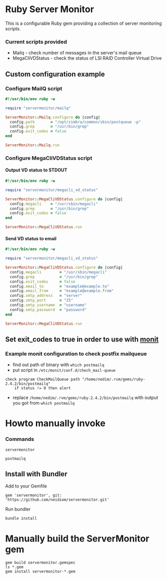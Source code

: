 # Ruby Server Monitor
This is a configurable Ruby gem providing a collection of server monitoring scripts.

### Current scripts provided
* Mailq - check number of messages in the server's mail queue
* MegaCliVDStatus - check the status of LSI RAID Controller Virtual Drive

## Custom configuration example

### Configure MailQ script

```ruby
#!/usr/bin/env ruby -w

require "servermonitor/mailq"

ServerMonitor::Mailq.configure do |config|
  config.path       = "/opt/zimbra/common/sbin/postqueue -p"
  config.grep       = "/usr/bin/grep"
  config.exit_codes = false
end

ServerMonitor::Mailq.run
```

### Configure MegaCliVDStatus script

#### Output VD status to STDOUT

```ruby
#!/usr/bin/env ruby -w

require "servermonitor/megacli_vd_status"

ServerMonitor::MegaCliVDStatus.configure do |config|
  config.megacli    = "/usr/sbin/megacli"
  config.grep       = "/usr/bin/grep"
  config.exit_codes = false
end

ServerMonitor::MegaCliVDStatus.run
```
#### Send VD status to email

```ruby
#!/usr/bin/env ruby -w

require "servermonitor/megacli_vd_status"

ServerMonitor::MegaCliVDStatus.configure do |config|
  config.megacli        = "/usr/sbin/megacli"
  config.grep           = "/usr/bin/grep"
  config.exit_codes     = false
  config.email_to       = "example@example.to"
  config.email_from     = "example@example.from"
  config.smtp_address   = "server"
  config.smtp_port      = "25"
  config.smtp_username  = "username"
  config.smtp_password  = "password"
end

ServerMonitor::MegaCliVDStatus.run
```

## Set exit_codes to true in order to use with [monit](https://mmonit.com/monit/)

### Example monit configuration to check postfix mailqueue
* find out path of binary with ``which postmailq ``
* put script in ``/etc/monit/conf.d/chech_mail-queue ``

```
check program CheckMailQueue path "/home/nedim/.rvm/gems/ruby-2.4.2/bin/postmailq"
    if status != 0 then alert
```
* replace ``/home/nedim/.rvm/gems/ruby-2.4.2/bin/postmailq`` with output you got from ``which postmailq ``

# Howto manually invoke

### Commands

```servermonitor```

```postmailq```

## Install with Bundler

Add to your Gemfile
```
gem 'servermonitor', git: 'https://github.com/neidiom/servermonitor.git'

```
Run bundler
```
bundle install
```

# Manually build the ServerMonitor gem
```
gem build servermonitor.gemspec
ls *.gem
gem install servermonitor-*.gem
```
